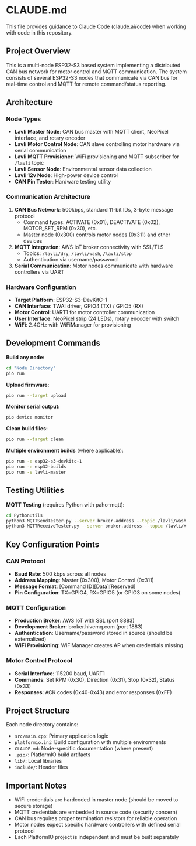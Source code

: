 # CLAUDE.md

This file provides guidance to Claude Code (claude.ai/code) when working with code in this repository.

## Project Overview

This is a multi-node ESP32-S3 based system implementing a distributed CAN bus network for motor control and MQTT communication. The system consists of several ESP32-S3 nodes that communicate via CAN bus for real-time control and MQTT for remote command/status reporting.

## Architecture

### Node Types
- **Lavli Master Node**: CAN bus master with MQTT client, NeoPixel interface, and rotary encoder
- **Lavli Motor Control Node**: CAN slave controlling motor hardware via serial communication  
- **Lavli MQTT Provisioner**: WiFi provisioning and MQTT subscriber for `/lavli` topic
- **Lavli Sensor Node**: Environmental sensor data collection
- **Lavli 12v Node**: High-power device control
- **CAN Pin Tester**: Hardware testing utility

### Communication Architecture
1. **CAN Bus Network**: 500kbps, standard 11-bit IDs, 3-byte message protocol
   - Command types: ACTIVATE (0x01), DEACTIVATE (0x02), MOTOR_SET_RPM (0x30), etc.
   - Master node (0x300) controls motor nodes (0x311) and other devices
2. **MQTT Integration**: AWS IoT broker connectivity with SSL/TLS
   - Topics: `/lavli/dry`, `/lavli/wash`, `/lavli/stop`
   - Authentication via username/password
3. **Serial Communication**: Motor nodes communicate with hardware controllers via UART

### Hardware Configuration
- **Target Platform**: ESP32-S3-DevKitC-1 
- **CAN Interface**: TWAI driver, GPIO4 (TX) / GPIO5 (RX)
- **Motor Control**: UART1 for motor controller communication
- **User Interface**: NeoPixel strip (24 LEDs), rotary encoder with switch
- **WiFi**: 2.4GHz with WiFiManager for provisioning

## Development Commands

**Build any node:**
```bash
cd "Node Directory"
pio run
```

**Upload firmware:**
```bash
pio run --target upload
```

**Monitor serial output:**
```bash
pio device monitor
```

**Clean build files:**
```bash
pio run --target clean
```

**Multiple environment builds** (where applicable):
```bash
pio run -e esp32-s3-devkitc-1
pio run -e esp32-builds
pio run -e lavli-master
```

## Testing Utilities

**MQTT Testing** (requires Python with paho-mqtt):
```bash
cd PythonUtils
python3 MQTTSendTester.py --server broker.address --topic /lavli/wash --message "test"
python3 MQTTReceiveTester.py --server broker.address --topic /lavli/+
```

## Key Configuration Points

### CAN Protocol
- **Baud Rate**: 500 kbps across all nodes
- **Address Mapping**: Master (0x300), Motor Control (0x311)
- **Message Format**: [Command ID][Data][Reserved]
- **Pin Configuration**: TX=GPIO4, RX=GPIO5 (or GPIO3 on some nodes)

### MQTT Configuration  
- **Production Broker**: AWS IoT with SSL (port 8883)
- **Development Broker**: broker.hivemq.com (port 1883)
- **Authentication**: Username/password stored in source (should be externalized)
- **WiFi Provisioning**: WiFiManager creates AP when credentials missing

### Motor Control Protocol
- **Serial Interface**: 115200 baud, UART1
- **Commands**: Set RPM (0x30), Direction (0x31), Stop (0x32), Status (0x33)
- **Responses**: ACK codes (0x40-0x43) and error responses (0xFF)

## Project Structure

Each node directory contains:
- `src/main.cpp`: Primary application logic
- `platformio.ini`: Build configuration with multiple environments
- `CLAUDE.md`: Node-specific documentation (where present)
- `.pio/`: PlatformIO build artifacts
- `lib/`: Local libraries
- `include/`: Header files

## Important Notes

- WiFi credentials are hardcoded in master node (should be moved to secure storage)
- MQTT credentials are embedded in source code (security concern)
- CAN bus requires proper termination resistors for reliable operation
- Motor nodes expect specific hardware controllers with defined serial protocol
- Each PlatformIO project is independent and must be built separately